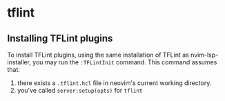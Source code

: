 # tflint

## Installing TFLint plugins

To install TFLint plugins, using the same installation of TFLint as nvim-lsp-installer, you may run the `:TFLintInit`
command. This command assumes that:

1. there exists a `.tflint.hcl` file in neovim's current working directory.
1. you've called `server:setup(opts)` for `tflint`
